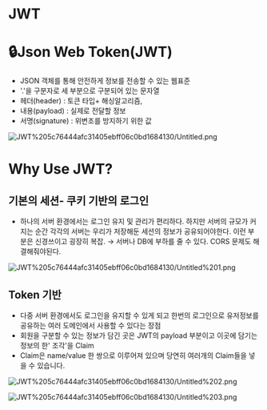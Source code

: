 # JWT

# 🔒Json Web Token(JWT)

- JSON 객체를 통해 안전하게 정보를 전송할 수 있는 웹표준
- '.'을 구분자로 세 부분으로 구분되어 있는 문자열
- 헤더(header) : 토큰 타입+ 해싱알고리즘,
- 내용(payload) : 실제로 전달할 정보
- 서명(signature) : 위변조를 방지하기 위한 값

![JWT%205c76444afc31405ebff06c0bd1684130/Untitled.png](JWT%205c76444afc31405ebff06c0bd1684130/Untitled.png)

# Why Use JWT?

## 기본의 세션- 쿠키 기반의 로그인

- 하나의 서버 환경에서는 로그인 유지 및 관리가 편리하다. 하지만 서버의 규모가 커지는 순간 각각의 서버는 우리가 저장해둔 세션의 정보가 공유되어야한다. 이런 부분은 신경쓰이고 굉장히 복잡. → 서버나 DB에 부하를 줄 수 있다. CORS 문제도 해결해줘야된다.

![JWT%205c76444afc31405ebff06c0bd1684130/Untitled%201.png](JWT%205c76444afc31405ebff06c0bd1684130/Untitled%201.png)

## Token 기반

- 다중 서버 환경에서도 로그인을 유지할 수 있게 되고 한번의 로그인으로 유저정보를 공유하는 여러 도메인에서 사용할 수 있다는 장점
- 회원을 구분할 수 있는 정보가 담긴 곳은 JWT의 payload 부분이고 이곳에 담기는 정보의 한' 조각'을 Claim
- Claim은 name/value 한 쌍으로 이루어져 있으며 당연히 여러개의 Claim들을 넣을 수 있습니다.

![JWT%205c76444afc31405ebff06c0bd1684130/Untitled%202.png](JWT%205c76444afc31405ebff06c0bd1684130/Untitled%202.png)

![JWT%205c76444afc31405ebff06c0bd1684130/Untitled%203.png](JWT%205c76444afc31405ebff06c0bd1684130/Untitled%203.png)